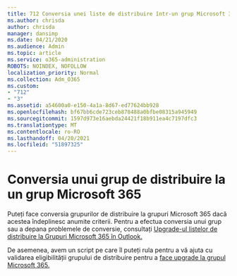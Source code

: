 ```yaml
---
title: 712 Conversia unei liste de distribuire într-un grup Microsoft 365
ms.author: chrisda
author: chrisda
manager: dansimp
ms.date: 04/21/2020
ms.audience: Admin
ms.topic: article
ms.service: o365-administration
ROBOTS: NOINDEX, NOFOLLOW
localization_priority: Normal
ms.collection: Adm_O365
ms.custom:
- "712"
- "3"
ms.assetid: a54600a0-e150-4a1a-8d67-ed77624bb928
ms.openlocfilehash: bf67bb6cde723ceb878488a0bfbe08315a945949
ms.sourcegitcommit: 1597d973e16aebda24421f18b911ea4c7197dfc3
ms.translationtype: MT
ms.contentlocale: ro-RO
ms.lasthandoff: 04/20/2021
ms.locfileid: "51897325"
---
```

# <a name="convert-a-distribution-group-to-a-microsoft-365-group"></a>Conversia unui grup de distribuire la un grup Microsoft 365

Puteți face conversia grupurilor de distribuire la grupuri Microsoft 365 dacă acestea îndeplinesc anumite criterii. Pentru a efectua conversia unui grup sau a depana problemele de conversie, consultați [Upgrade-ul listelor de distribuire la Grupuri Microsoft 365 în Outlook.](https://docs.microsoft.com/microsoft-365/admin/manage/upgrade-distribution-lists)

De asemenea, avem un script pe care îl puteți rula pentru a vă ajuta cu validarea eligibilității grupului de distribuire pentru a [face upgrade la grupul Microsoft 365.](https://aka.ms/DLToM365Group)